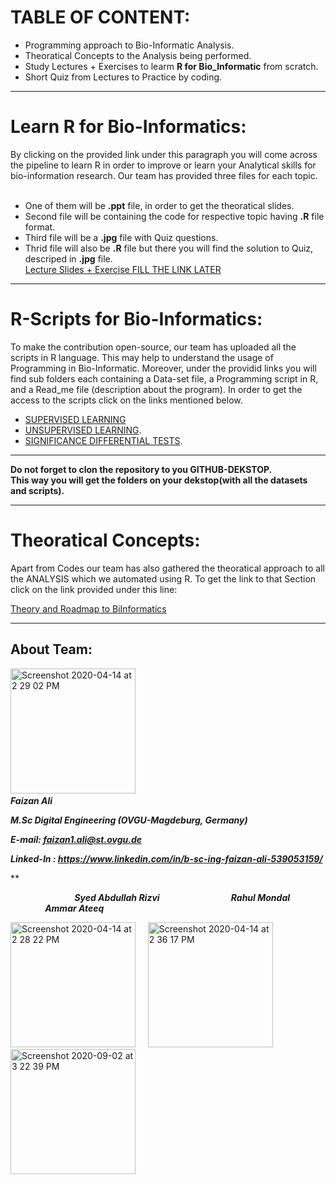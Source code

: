 # TABLE OF CONTENT:

* Programming approach to Bio-Informatic Analysis.
* Theoratical Concepts to the Analysis being performed.
* Study Lectures + Exercises to learm **R for Bio_Informatic** from scratch.
* Short Quiz from Lectures to Practice by coding.

***
# Learn R for Bio-Informatics:
By clicking on the provided link under this paragraph you will come across the pipeline to learn R in order to improve or learn your Analytical skills for bio-information research. Our team has provided three files for each topic.<br/>
<br/>

* One of them will be **.ppt** file, in order to get the theoratical slides. <br/>
* Second file will be containing the code for respective topic having **.R** file format. <br/> 
* Third file will be a **.jpg** file with Quiz questions. <br/>
* Thrid file will also be **.R** file but there you will find the solution to Quiz, descriped in **.jpg** file. <br/>
[Lecture Slides + Exercise FILL THE LINK LATER]()
***

# R-Scripts for Bio-Informatics:
To make the contribution open-source, our team has uploaded all the scripts in R language. This may help to understand the usage of Programming in Bio-Informatic. Moreover, under the providid links you will find sub folders each containing a Data-set file, a Programming script in R, and a Read_me file (description about the program). In order to get the access to the scripts click on the links mentioned below.
    
* [SUPERVISED LEARNING](https://github.com/Rizvix0/Statistical-Methods-and-Machine-Learning-in-R/tree/master/Supervised%20Learning)
* [UNSUPERVISED LEARNING](https://github.com/Rizvix0/Statistical-Methods-and-Machine-Learning-in-R/tree/master/Unsupervised%20Learning).
* [SIGNIFICANCE DIFFERENTIAL TESTS](https://github.com/Rizvix0/Statistical-Methods-and-Machine-Learning-in-R/tree/master/Significance%20Differential%20Tests).
  
 ***
 **Do not forget to clon the repository to you GITHUB-DEKSTOP.<br/> This way you will get the folders on your dekstop(with all the datasets and scripts).**
 
 ***
 
 
# Theoratical Concepts:

Apart from Codes our team has also gathered the theoratical approach to all the ANALYSIS which we automated using R. To get the link to that Section click on the link provided under this line: <br/>

[Theory and Roadmap to BiInformatics](https://github.com/Rizvix0/DE_Project_MetaProtStat/wiki)

***

## About Team:

<img width="200" alt="Screenshot 2020-04-14 at 2 29 02 PM" src="https://user-images.githubusercontent.com/49519053/79225394-ea3a4600-7e5c-11ea-9db4-a29dd807e4df.png"> &nbsp; &nbsp; <br/>
 ***Faizan Ali*** <br/>

***M.Sc Digital Engineering (OVGU-Magdeburg, Germany)*** <br/>

***E-mail: faizan1.ali@st.ovgu.de*** <br/>

***Linked-In : https://www.linkedin.com/in/b-sc-ing-faizan-ali-539053159/***


**








&nbsp; &nbsp; &nbsp; &nbsp; &nbsp; &nbsp; &nbsp; &nbsp; &nbsp; &nbsp;  &nbsp; &nbsp; &nbsp; ***Syed Abdullah Rizvi*** &nbsp; &nbsp; &nbsp; &nbsp; &nbsp; &nbsp; &nbsp; &nbsp; &nbsp; &nbsp; &nbsp; &nbsp; &nbsp; &nbsp;  ***Rahul Mondal***  &nbsp; &nbsp; &nbsp; &nbsp; &nbsp; &nbsp; &nbsp; &nbsp; &nbsp; &nbsp; &nbsp; &nbsp; &nbsp; &nbsp;  ***Ammar Ateeq***

<img width="200" alt="Screenshot 2020-04-14 at 2 28 22 PM" src="https://user-images.githubusercontent.com/49519053/79225204-ae06e580-7e5c-11ea-993f-df6123d18d9c.png"> &nbsp; &nbsp;
<img width="200" alt="Screenshot 2020-04-14 at 2 36 17 PM" src="https://user-images.githubusercontent.com/49519053/79225642-561cae80-7e5d-11ea-9e87-4c2aa3dcec51.png"> &nbsp; &nbsp;
<img width="200" alt="Screenshot 2020-09-02 at 3 22 39 PM" src="https://user-images.githubusercontent.com/49519053/91989028-4d574700-ed30-11ea-9715-d3817b6b00b5.png">
